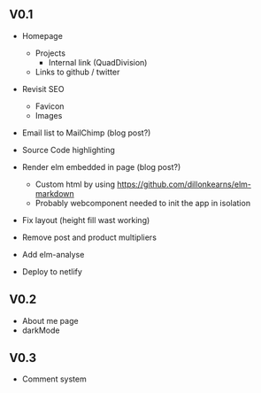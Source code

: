 
## V0.1

- Homepage
  - Projects
    - Internal link (QuadDivision)
  - Links to github / twitter
- Revisit SEO
  - Favicon
  - Images

- Email list to MailChimp (blog post?)
- Source Code highlighting
- Render elm embedded in page (blog post?)
    - Custom html by using https://github.com/dillonkearns/elm-markdown
    - Probably webcomponent needed to init the app in isolation
- Fix layout (height fill wast working)
- Remove post and product multipliers
- Add elm-analyse
- Deploy to netlify

## V0.2

- About me page
- darkMode

## V0.3

- Comment system
